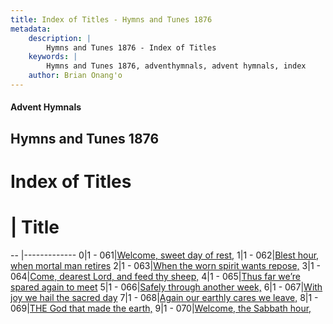 ```yaml
---
title: Index of Titles - Hymns and Tunes 1876
metadata:
    description: |
        Hymns and Tunes 1876 - Index of Titles
    keywords: |
        Hymns and Tunes 1876, adventhymnals, advent hymnals, index
    author: Brian Onang'o
---
```


#### Advent Hymnals

## Hymns and Tunes 1876

# Index of Titles
# | Title                        
-- |-------------
0|1 - 061|[Welcome, sweet day of rest,](/001-100/061-070/01.Welcome,-sweet-day-of-rest,)
1|1 - 062|[Blest hour, when mortal man retires](/001-100/061-070/02.Blest-hour,-when-mortal-man-retires)
2|1 - 063|[When the worn spirit wants repose,](/001-100/061-070/03.When-the-worn-spirit-wants-repose,)
3|1 - 064|[Come, dearest Lord, and feed thy sheep,](/001-100/061-070/04.Come,-dearest-Lord,-and-feed-thy-sheep,)
4|1 - 065|[Thus far we’re spared again to meet](/001-100/061-070/05.Thus-far-we’re-spared-again-to-meet)
5|1 - 066|[Safely through another week,](/001-100/061-070/06.Safely-through-another-week,)
6|1 - 067|[With joy we hail the sacred day](/001-100/061-070/07.With-joy-we-hail-the-sacred-day)
7|1 - 068|[Again our earthly cares we leave,](/001-100/061-070/08.Again-our-earthly-cares-we-leave,)
8|1 - 069|[THE God that made the earth,](/001-100/061-070/09.THE-God-that-made-the-earth,)
9|1 - 070|[Welcome, the Sabbath hour,](/001-100/061-070/10.Welcome,-the-Sabbath-hour,)